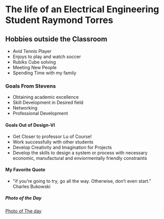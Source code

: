 # The life of an Electrical Engineering Student Raymond Torres
## Hobbies outside the Classroom
- Avid Tennis Player
- Enjoys to play and watch soccer
- Rubiks Cube solving
- Meeting New People
- Spending Time with my family
### Goals From Stevens
- Obtaining academic excellence
- Skill Development in Desired field
- Networking
- Professional Development
#### Goals Out of Design-VI
- Get Closer to professor Lu of Course!
- Work successfully with other students
- Develop Creativity and Imagination for Projects
- Develop the skills to design a system or process with necessary economic, manufactural and enviormentally friendly constraints
#### My Favorite Quote
- "if you’re going to try, go all the way. Otherwise, don’t even start." Charles Bukowski
##### Photo of the Day
[Photo of The day](https://www.nationalgeographic.com/photo-of-the-day/media-spotlight/taxi-halloween-costume-man)


